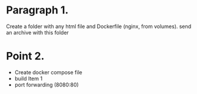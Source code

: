 # Paragraph 1. 
Create a folder with any html file
and Dockerfile (nginx, from volumes).
send an archive with this folder

# Point 2. 
- Create docker compose file
- build Item 1
- port forwarding (8080:80)
